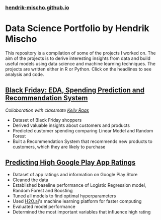 ### [hendrik-mischo.github.io](https://hendrik-mischo.github.io)
# Data Science Portfolio by Hendrik Mischo
This repository is a compilation of some of the projects I worked on. The aim of the projects is to derive interesting insights from data and build useful models using data science and machine learning techniques. The projects are written either in R or Python. Click on the headlines to see analysis and code.

## [Black Friday: EDA, Spending Prediction and Recommendation System](https://hendrik-mischo.github.io/Projects/Black_Friday/Black_Friday.html)
*Collaboration with classmate [Kelly Raas](https://github.com/kellyraas)*
- Dataset of Black Friday shoppers
- Derived valuable insights about customers and products
- Predicted customer spending comparing Linear Model and Random Forest
- Built a Recommendation System that recommends new products to customers, which they are likely to purchase

## [Predicting High Google Play App Ratings](https://hendrik-mischo.github.io/Projects/Google_Apps/Google_Apps.html)
- Dataset of app ratings and information on Google Play Store 
- Cleaned the data
- Established baseline performance of Logistic Regression model, Random Forest and Boosting
- Tuned all models to find optimal hyperparameters
- Used [H2O.ai](https://www.h2o.ai/)'s machine learning platform for faster computing
- Evaluated model performance
- Determined the most important variables that influence high rating


